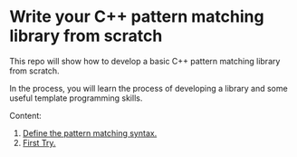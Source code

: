 # Write your C++ pattern matching library from scratch

This repo will show how to develop a basic C++ pattern matching library from scratch.

In the process, you will learn the process of developing a library and some useful template programming skills.

Content:

1. [Define the pattern matching syntax.](./1-Define-Syntax/Define-syntax.md)
2. [First Try.](./2-First-Try/First-try.md)
